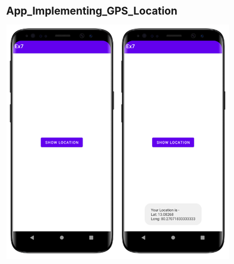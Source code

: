 # App_Implementing_GPS_Location

<div style="display: flex;">
<img src = "resources/location-1.png" alt = "Image" width="300">
<img src = "resources/location-2.png" alt = "Image" width="300">
</div>
